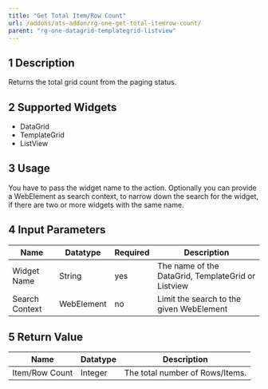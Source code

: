 ```yaml
---
title: "Get Total Item/Row Count"
url: /addons/ats-addon/rg-one-get-total-itemrow-count/
parent: "rg-one-datagrid-templategrid-listview"
---
```


## 1 Description

Returns the total grid count from the paging status.

## 2 Supported Widgets

* DataGrid
* TemplateGrid
* ListView

## 3 Usage

You have to pass the widget name to the action.
Optionally you can provide a WebElement as search context, to narrow down the search for the widget, if there are two or more widgets with the same name.    

## 4 Input Parameters

Name | Datatype | Required| Description
--- | --- | --- | ---
Widget Name | String | yes | The name of the DataGrid, TemplateGrid or Listview
Search Context | WebElement | no |Limit the search to the given WebElement

## 5 Return Value

Name | Datatype | Description
--- | --- | ---
Item/Row Count | Integer | The total number of Rows/Items.
